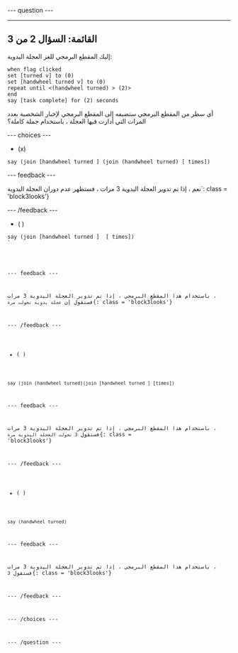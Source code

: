 
--- question ---

---
القائمة: السؤال 2 من 3
---

إليك المقطع البرمجي للغز العجلة اليدوية:

```blocks3
when flag clicked
set [turned v] to (0)
set [handwheel turned v] to (0)
repeat until <(handwheel turned) > (2)>
end
say [task complete] for (2) seconds
```

أي سطر من المقطع البرمجي ستضيفه إلى المقطع البرمجي لإخبار الشخصية بعدد المرات التي أدارت فيها العجلة ، باستخدام جملة كاملة؟

--- choices ---

- (x)

```blocks3
say (join [handwheel turned ] (join (handwheel turned) [ times])
```

  --- feedback ---

نعم ، إذا تم تدوير العجلة اليدوية 3 مرات ، فستظهر عدم دوران العجلة اليدوية</code>`: class = 'block3looks'}</p>

<p spaces-before="2">--- /feedback ---</p>

<ul>
<li>( )</li>
</ul>

<pre><code class="blocks3">say (join [handwheel turned ]  [ times])
`</pre>

  --- feedback ---

باستخدام هذا المقطع البرمجي ، إذا تم تدوير العجلة اليدوية 3 مرات ، فستقول إن `عجلة يدوية تحولت مرة`{: class = 'block3looks'}

  --- /feedback ---

- ( )

```blocks3
say (join (handwheel turned)(join [handwheel turned ] [times])
```

  --- feedback ---

باستخدام هذا المقطع البرمجي ، إذا تم تدوير العجلة اليدوية 3 مرات ، فستقول `3 تحولت العجلة اليدوية مرة`{: class = 'block3looks'}

  --- /feedback ---

- ( )

```blocks3
say (handwheel turned)
```
  --- feedback ---

باستخدام هذا المقطع البرمجي ، إذا تم تدوير العجلة اليدوية 3 مرات ، فستقول `3`{: class = 'block3looks'}

  --- /feedback ---

--- /choices ---

--- /question ---
